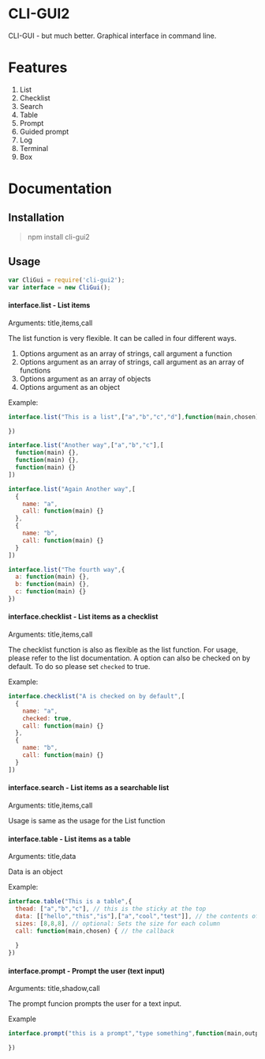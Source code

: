 # CLI-GUI2
CLI-GUI - but much better. Graphical interface in command line.

# Features

1. List
2. Checklist
3. Search
4. Table
5. Prompt
6. Guided prompt
7. Log
8. Terminal
9. Box


# Documentation
## Installation
> npm install cli-gui2

## Usage
```js
var CliGui = require('cli-gui2');
var interface = new CliGui();
```

#### interface.list - List items
Arguments: title,items,call

The list function is very flexible. It can be called in four different ways.

1. Options argument as an array of strings, call argument a function
2. Options argument as an array of strings, call argument as an array of functions
3. Options argument as an array of objects
4. Options argument as an object

Example:

```js
interface.list("This is a list",["a","b","c","d"],function(main,chosen) {

})

interface.list("Another way",["a","b","c"],[
  function(main) {},
  function(main) {},
  function(main) {}
])

interface.list("Again Another way",[
  {
    name: "a",
    call: function(main) {}
  },
  {
    name: "b",
    call: function(main) {}
  }
])

interface.list("The fourth way",{
  a: function(main) {},
  b: function(main) {},
  c: function(main) {}
})

```

#### interface.checklist - List items as a checklist
Arguments: title,items,call


The checklist function is also as flexible as the list function. For usage, please refer to the list documentation. A option can also be checked on by default. To do so please set `checked` to true.


Example:

```js
interface.checklist("A is checked on by default",[
  {
    name: "a",
    checked: true,
    call: function(main) {}
  },
  {
    name: "b",
    call: function(main) {}
  }
])
```
#### interface.search - List items as a searchable list
Arguments: title,items,call


Usage is same as the usage for the List function

#### interface.table - List items as a table
Arguments: title,data


Data is an object


Example:
```js
interface.table("This is a table",{
  thead: ["a","b","c"], // this is the sticky at the top
  data: [["hello","this","is"],["a","cool","test"]], // the contents of the table
  sizes: [8,8,8], // optional: Sets the size for each column
  call: function(main,chosen) { // the callback
  
  }
})
```

#### interface.prompt - Prompt the user (text input)
Arguments: title,shadow,call


The prompt funcion prompts the user for a text input. 


Example
```js
interface.prompt("this is a prompt","type something",function(main,output) {

})
```

